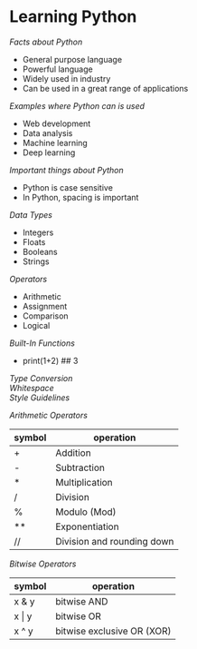 # Learning Python


*Facts about Python*
* General purpose language
* Powerful language
* Widely used in industry
* Can be used in a great range of applications

*Examples where Python can is used*  
* Web development
* Data analysis
* Machine learning
* Deep learning

*Important things about Python*  
* Python is case sensitive
* In Python, spacing is important

*Data Types*
* Integers
* Floats
* Booleans
* Strings

*Operators*
* Arithmetic
* Assignment
* Comparison
* Logical

*Built-In Functions*
* print(1+2) ## 3

_Type Conversion_  
_Whitespace_  
_Style Guidelines_  

*Arithmetic Operators*

symbol | operation
-------|-----------
 \+ | Addition
 \- | Subtraction
 \* | Multiplication
 \/ | Division
 \% | Modulo (Mod)
 \*\* | Exponentiation
 \/\/ | Division and rounding down


*Bitwise Operators*  

symbol | operation
-------|-----------
x & y | bitwise AND
x \| y | bitwise OR
x ^ y | bitwise exclusive OR (XOR)
